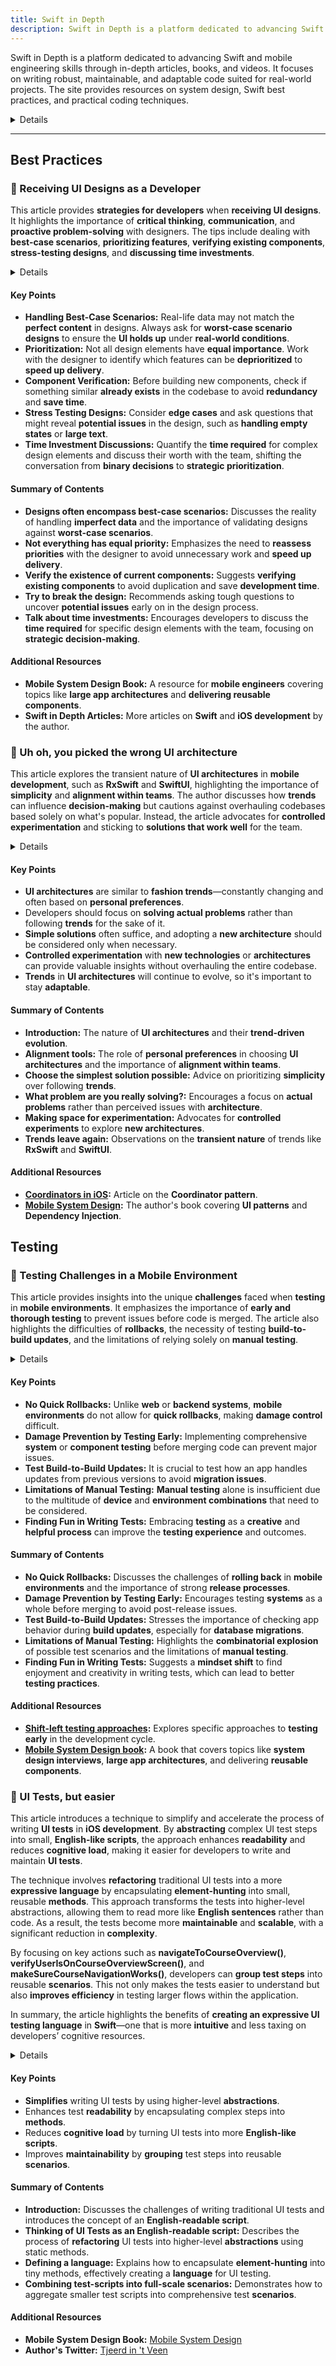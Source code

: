 ```yaml
---
title: Swift in Depth
description: Swift in Depth is a platform dedicated to advancing Swift and mobile engineering skills through in-depth articles, books, and videos. It focuses on writing robust, maintainable, and adaptable code suited for real-world projects. The site provides resources on system design, Swift best practices, and practical coding techniques.
---
```



Swift in Depth is a platform dedicated to advancing Swift and mobile engineering skills through in-depth articles, books, and videos. It focuses on writing robust, maintainable, and adaptable code suited for real-world projects. The site provides resources on system design, Swift best practices, and practical coding techniques.

<details>
**URL:** https://swiftindepth.com

**Authors:** `Tjeerd in 't Veen`

**Complexity Levels:**
   - **Beginner:** 20%
   - **Intermediate:** 50%
   - **Advanced:** 30%

**Frequency of Posting:** Weekly

**Types of Content:**
   - **Articles:** 40% (In-depth articles and best practices)
   - **Books:** 30% (Comprehensive guides on Swift and mobile development)
   - **Videos:** 30% (Tutorials and discussions)

**Additional Features:**
   - **Newsletter:** Available for regular updates and news.
   - **Books:** Detailed guides available in various formats.
   - **Videos:** High-quality video tutorials and discussions.
</details>

<LinkCard title="Visit Swift in Depth" href="https://swiftindepth.com" />

---

## **Best Practices**

### 🔵 Receiving UI Designs as a Developer

This article provides **strategies for developers** when **receiving UI designs**. It highlights the importance of **critical thinking**, **communication**, and **proactive problem-solving** with designers. The tips include dealing with **best-case scenarios**, **prioritizing features**, **verifying existing components**, **stress-testing designs**, and **discussing time investments**.

<details>

**URL:** [https://swiftindepth.com/articles/receiving-designs/](https://swiftindepth.com/articles/receiving-designs/)

**Published:** [Date of publication]

**Authors:** `Tjeerd in 't Veen`

**Tags:**  
`UI Design`, `Software Development`, `iOS`, `Swift`

</details>

#### Key Points
- **Handling Best-Case Scenarios:** Real-life data may not match the **perfect content** in designs. Always ask for **worst-case scenario designs** to ensure the **UI holds up** under **real-world conditions**.
- **Prioritization:** Not all design elements have **equal importance**. Work with the designer to identify which features can be **deprioritized** to **speed up delivery**.
- **Component Verification:** Before building new components, check if something similar **already exists** in the codebase to avoid **redundancy** and **save time**.
- **Stress Testing Designs:** Consider **edge cases** and ask questions that might reveal **potential issues** in the design, such as **handling empty states** or **large text**.
- **Time Investment Discussions:** Quantify the **time required** for complex design elements and discuss their worth with the team, shifting the conversation from **binary decisions** to **strategic prioritization**.

#### Summary of Contents
- **Designs often encompass best-case scenarios:** Discusses the reality of handling **imperfect data** and the importance of validating designs against **worst-case scenarios**.
- **Not everything has equal priority:** Emphasizes the need to **reassess priorities** with the designer to avoid unnecessary work and **speed up delivery**.
- **Verify the existence of current components:** Suggests **verifying existing components** to avoid duplication and save **development time**.
- **Try to break the design:** Recommends asking tough questions to uncover **potential issues** early on in the design process.
- **Talk about time investments:** Encourages developers to discuss the **time required** for specific design elements with the team, focusing on **strategic decision-making**.

#### Additional Resources
- **Mobile System Design Book:** A resource for **mobile engineers** covering topics like **large app architectures** and **delivering reusable components**.
- **Swift in Depth Articles:** More articles on **Swift** and **iOS development** by the author.

<LinkCard title="Read Full Article" href="https://swiftindepth.com/articles/receiving-designs/" />


### 🔵 Uh oh, you picked the wrong UI architecture

This article explores the transient nature of **UI architectures** in **mobile development**, such as **RxSwift** and **SwiftUI**, highlighting the importance of **simplicity** and **alignment within teams**. The author discusses how **trends** can influence **decision-making** but cautions against overhauling codebases based solely on what's popular. Instead, the article advocates for **controlled experimentation** and sticking to **solutions that work well** for the team.

<details>

**URL:** [https://swiftindepth.com/articles/ui-architectures/](https://swiftindepth.com/articles/ui-architectures/)

**Published:** [Date of publication]

**Authors:** `Tjeerd in 't Veen`

**Tags:**  
`UI Architecture`, `Mobile Development`, `Swift`, `RxSwift`, `SwiftUI`

</details>

#### Key Points
- **UI architectures** are similar to **fashion trends**—constantly changing and often based on **personal preferences**.
- Developers should focus on **solving actual problems** rather than following **trends** for the sake of it.
- **Simple solutions** often suffice, and adopting a **new architecture** should be considered only when necessary.
- **Controlled experimentation** with **new technologies** or **architectures** can provide valuable insights without overhauling the entire codebase.
- **Trends** in **UI architectures** will continue to evolve, so it's important to stay **adaptable**.

#### Summary of Contents
- **Introduction:** The nature of **UI architectures** and their **trend-driven evolution**.
- **Alignment tools:** The role of **personal preferences** in choosing **UI architectures** and the importance of **alignment within teams**.
- **Choose the simplest solution possible:** Advice on prioritizing **simplicity** over following **trends**.
- **What problem are you really solving?:** Encourages a focus on **actual problems** rather than perceived issues with **architecture**.
- **Making space for experimentation:** Advocates for **controlled experiments** to explore **new architectures**.
- **Trends leave again:** Observations on the **transient nature** of trends like **RxSwift** and **SwiftUI**.

#### Additional Resources
- **[Coordinators in iOS](https://khanlou.com/2015/01/the-coordinator/):** Article on the **Coordinator pattern**.
- **[Mobile System Design](https://www.mobilesystemdesign.com):** The author's book covering **UI patterns** and **Dependency Injection**.

<LinkCard title="Read Full Article" href="https://swiftindepth.com/articles/ui-architectures/" />

## **Testing**

### 🔵 Testing Challenges in a Mobile Environment

This article provides insights into the unique **challenges** faced when **testing** in **mobile environments**. It emphasizes the importance of **early and thorough testing** to prevent issues before code is merged. The article also highlights the difficulties of **rollbacks**, the necessity of testing **build-to-build updates**, and the limitations of relying solely on **manual testing**.

<details>

**URL:** https://swiftindepth.com/articles/mobile_testing_challenges/

**Published:** [Date not provided]

**Authors:** `Tjeerd in 't Veen`

**Tags:**  
`mobile-testing`, `unit-testing`, `iOS`, `damage-prevention`

</details>

#### Key Points
- **No Quick Rollbacks:** Unlike **web** or **backend systems**, **mobile environments** do not allow for **quick rollbacks**, making **damage control** difficult.
- **Damage Prevention by Testing Early:** Implementing comprehensive **system** or **component testing** before merging code can prevent major issues.
- **Test Build-to-Build Updates:** It is crucial to test how an app handles updates from previous versions to avoid **migration issues**.
- **Limitations of Manual Testing:** **Manual testing** alone is insufficient due to the multitude of **device** and **environment combinations** that need to be considered.
- **Finding Fun in Writing Tests:** Embracing **testing** as a **creative** and **helpful process** can improve the **testing experience** and outcomes.

#### Summary of Contents
- **No Quick Rollbacks:** Discusses the challenges of **rolling back** in **mobile environments** and the importance of strong **release processes**.
- **Damage Prevention by Testing Early:** Encourages testing **systems** as a whole before merging to avoid post-release issues.
- **Test Build-to-Build Updates:** Stresses the importance of checking app behavior during **build updates**, especially for **database migrations**.
- **Limitations of Manual Testing:** Highlights the **combinatorial explosion** of possible test scenarios and the limitations of **manual testing**.
- **Finding Fun in Writing Tests:** Suggests a **mindset shift** to find enjoyment and creativity in writing tests, which can lead to better **testing practices**.

#### Additional Resources
- **[Shift-left testing approaches](https://swiftindepth.com/articles/shift-left-testing-approaches):** Explores specific approaches to **testing early** in the development cycle.
- **[Mobile System Design book](https://www.mobilesystemdesign.com):** A book that covers topics like **system design interviews**, **large app architectures**, and delivering **reusable components**.

<LinkCard title="Read Full Article" href="https://swiftindepth.com/articles/mobile_testing_challenges/" />

### 🔵 UI Tests, but easier

This article introduces a technique to simplify and accelerate the process of writing **UI tests** in **iOS development**. By **abstracting** complex UI test steps into small, **English-like scripts**, the approach enhances **readability** and reduces **cognitive load**, making it easier for developers to write and maintain **UI tests**.

The technique involves **refactoring** traditional UI tests into a more **expressive language** by encapsulating **element-hunting** into small, reusable **methods**. This approach transforms the tests into higher-level abstractions, allowing them to read more like **English sentences** rather than code. As a result, the tests become more **maintainable** and **scalable**, with a significant reduction in **complexity**.

By focusing on key actions such as **navigateToCourseOverview()**, **verifyUserIsOnCourseOverviewScreen()**, and **makeSureCourseNavigationWorks()**, developers can **group test steps** into reusable **scenarios**. This not only makes the tests easier to understand but also **improves efficiency** in testing larger flows within the application.

In summary, the article highlights the benefits of **creating an expressive UI testing language** in **Swift**—one that is more **intuitive** and less taxing on developers’ cognitive resources.

<details>

**URL:** https://swiftindepth.com/articles/uitests-easier/

**Published:** Not provided

**Authors:** `Tjeerd in 't Veen`

**Tags:**  
`UI Testing`, `Swift`, `iOS Development`

</details>

#### Key Points
- **Simplifies** writing UI tests by using higher-level **abstractions**.
- Enhances test **readability** by encapsulating complex steps into **methods**.
- Reduces **cognitive load** by turning UI tests into more **English-like scripts**.
- Improves **maintainability** by **grouping** test steps into reusable **scenarios**.

#### Summary of Contents
- **Introduction:** Discusses the challenges of writing traditional UI tests and introduces the concept of an **English-readable script**.
- **Thinking of UI Tests as an English-readable script:** Describes the process of **refactoring** UI tests into higher-level **abstractions** using static methods.
- **Defining a language:** Explains how to encapsulate **element-hunting** into tiny methods, effectively creating a **language** for UI testing.
- **Combining test-scripts into full-scale scenarios:** Demonstrates how to aggregate smaller test scripts into comprehensive test **scenarios**.

#### Additional Resources
- **Mobile System Design Book:** [Mobile System Design](https://www.mobilesystemdesign.com)
- **Author's Twitter:** [Tjeerd in 't Veen](https://twitter.com/tjeerdintveen)

<LinkCard title="Read Full Article" href="https://swiftindepth.com/articles/uitests-easier/" />
